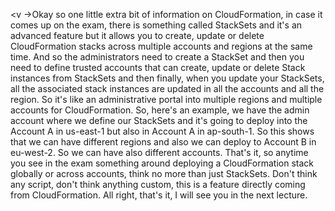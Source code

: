 
<v ->Okay so one little extra bit of information</v>
on CloudFormation, in case it comes up on the exam,
there is something called StackSets
and it's an advanced feature
but it allows you to create, update
or delete CloudFormation stacks across multiple accounts
and regions at the same time.
And so the administrators need to create a StackSet
and then you need to define trusted accounts
that can create, update or delete Stack instances
from StackSets and then finally,
when you update your StackSets,
all the associated stack instances are updated
in all the accounts and all the region.
So it's like an administrative portal
into multiple regions
and multiple accounts for CloudFormation.
So, here's an example, we have the admin account
where we define our StackSets
and it's going to deploy into the Account A
in us-east-1 but also in Account A in ap-south-1.
So this shows that we can have different regions
and also we can deploy to Account B in eu-west-2.
So we can have also different accounts.
That's it, so anytime you see in the exam something
around deploying a CloudFormation stack globally
or across accounts,
think no more than just StackSets.
Don't think any script, don't think anything custom,
this is a feature directly coming from CloudFormation.
All right, that's it, I will see you in the next lecture.